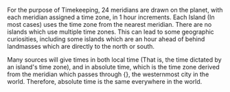 For the purpose of Timekeeping, 24 meridians are drawn on the planet, with each meridian assigned a time zone, in 1 hour increments. Each Island (In most cases) uses the time zone from the nearest meridian. There are no islands which use multiple time zones. This can lead to some geographic curiosities, including some islands which are an hour ahead of behind landmasses which are directly to the north or south.

Many sources will give times in both local time (That is, the time dictated by an island's time zone), and in absolute time, which is the time zone derived from the meridian which passes through {}, the westernmost city in the world. Therefore, absolute time is the same everywhere in the world.